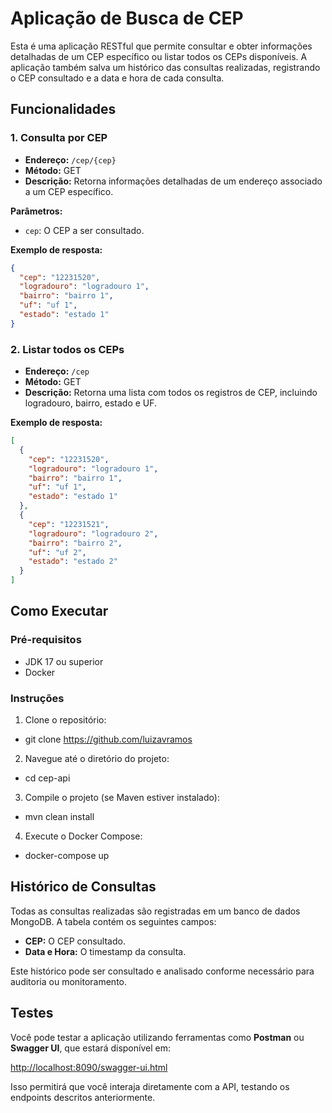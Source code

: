 # Aplicação de Busca de CEP

Esta é uma aplicação RESTful que permite consultar e obter informações detalhadas de um CEP específico ou listar todos os CEPs disponíveis. A aplicação também salva um histórico das consultas realizadas, registrando o CEP consultado e a data e hora de cada consulta.

## Funcionalidades

### 1. Consulta por CEP
- **Endereço:** `/cep/{cep}`
- **Método:** GET
- **Descrição:** Retorna informações detalhadas de um endereço associado a um CEP específico.

**Parâmetros:**
- `cep`: O CEP a ser consultado.

**Exemplo de resposta:**
```json
{
  "cep": "12231520",
  "logradouro": "logradouro 1",
  "bairro": "bairro 1",
  "uf": "uf 1",
  "estado": "estado 1"
}
```

### 2. Listar todos os CEPs
- **Endereço:** `/cep`
- **Método:** GET
- **Descrição:** Retorna uma lista com todos os registros de CEP, incluindo logradouro, bairro, estado e UF.

**Exemplo de resposta:**
```json
[
  {
    "cep": "12231520",
    "logradouro": "logradouro 1",
    "bairro": "bairro 1",
    "uf": "uf 1",
    "estado": "estado 1"
  },
  {
    "cep": "12231521",
    "logradouro": "logradouro 2",
    "bairro": "bairro 2",
    "uf": "uf 2",
    "estado": "estado 2"
  }
]
```

## Como Executar

### Pré-requisitos

- JDK 17 ou superior
- Docker


### Instruções

1. Clone o repositório:
 -  git clone https://github.com/luizavramos

2. Navegue até o diretório do projeto:
 -  cd cep-api

3. Compile o projeto (se Maven estiver instalado):
 -  mvn clean install

4. Execute o Docker Compose:
 -  docker-compose up


## Histórico de Consultas

Todas as consultas realizadas são registradas em um banco de dados MongoDB. A tabela contém os seguintes campos:

- **CEP:** O CEP consultado.
- **Data e Hora:** O timestamp da consulta.

Este histórico pode ser consultado e analisado conforme necessário para auditoria ou monitoramento.

## Testes

Você pode testar a aplicação utilizando ferramentas como **Postman** ou **Swagger UI**, que estará disponível em:

[http://localhost:8090/swagger-ui.html](http://localhost:8090/swagger-ui.html)

Isso permitirá que você interaja diretamente com a API, testando os endpoints descritos anteriormente.